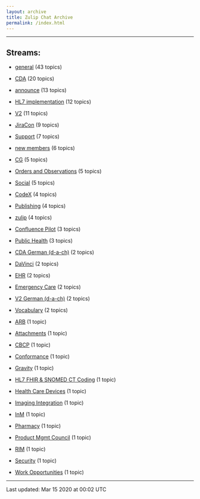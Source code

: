 ```yaml
---
layout: archive
title: Zulip Chat Archive
permalink: /index.html
---
```


---

## Streams:

* [general](stream/102480-general/index.html) (43 topics)

* [CDA](stream/106320-CDA/index.html) (20 topics)

* [announce](stream/102479-announce/index.html) (13 topics)

* [HL7 implementation](stream/134904-HL7-implementation/index.html) (12 topics)

* [V2](stream/109445-V2/index.html) (11 topics)

* [JiraCon](stream/111454-JiraCon/index.html) (9 topics)

* [Support](stream/127794-Support/index.html) (7 topics)

* [new members](stream/102481-new-members/index.html) (6 topics)

* [CG](stream/110823-CG/index.html) (5 topics)

* [Orders and Observations](stream/111455-Orders-and-Observations/index.html) (5 topics)

* [Social](stream/110652-Social/index.html) (5 topics)

* [CodeX](stream/224150-CodeX/index.html) (4 topics)

* [Publishing](stream/106321-Publishing/index.html) (4 topics)

* [zulip](stream/102482-zulip/index.html) (4 topics)

* [Confluence Pilot](stream/139854-Confluence-Pilot/index.html) (3 topics)

* [Public Health](stream/220681-Public-Health/index.html) (3 topics)

* [CDA German (d-a-ch)](stream/216082-CDA-German-(d-a-ch)/index.html) (2 topics)

* [DaVinci](stream/127872-DaVinci/index.html) (2 topics)

* [EHR](stream/222576-EHR/index.html) (2 topics)

* [Emergency Care](stream/111369-Emergency-Care/index.html) (2 topics)

* [V2 German (d-a-ch)](stream/216081-V2-German-(d-a-ch)/index.html) (2 topics)

* [Vocabulary](stream/144318-Vocabulary/index.html) (2 topics)

* [ARB](stream/110825-ARB/index.html) (1 topic)

* [Attachments](stream/110832-Attachments/index.html) (1 topic)

* [CBCP](stream/123796-CBCP/index.html) (1 topic)

* [Conformance](stream/217410-Conformance/index.html) (1 topic)

* [Gravity](stream/206774-Gravity/index.html) (1 topic)

* [HL7 FHIR & SNOMED CT Coding](stream/225434-HL7-FHIR-&-SNOMED-CT-Coding/index.html) (1 topic)

* [Health Care Devices](stream/123948-Health-Care-Devices/index.html) (1 topic)

* [Imaging Integration](stream/111368-Imaging-Integration/index.html) (1 topic)

* [InM](stream/110824-InM/index.html) (1 topic)

* [Pharmacy](stream/112085-Pharmacy/index.html) (1 topic)

* [Product Mgmt Council](stream/144438-Product-Mgmt-Council/index.html) (1 topic)

* [RIM](stream/192140-RIM/index.html) (1 topic)

* [Security](stream/123816-Security/index.html) (1 topic)

* [Work Opportunities](stream/215613-Work-Opportunities/index.html) (1 topic)

<hr><p>Last updated: Mar 15 2020 at 00:02 UTC</p>